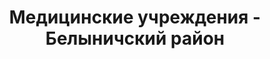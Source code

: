 ---
district_id: 6-04-0
district_name: Белыничский район
title: Медицинские учреждения - Белыничский район
---